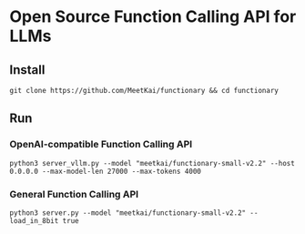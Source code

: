 # Open Source Function Calling API for LLMs
## Install
```
git clone https://github.com/MeetKai/functionary && cd functionary
```
## Run
### OpenAI-compatible Function Calling API
`python3 server_vllm.py --model "meetkai/functionary-small-v2.2" --host 0.0.0.0 --max-model-len 27000 --max-tokens 4000`
### General Function Calling API
`python3 server.py --model "meetkai/functionary-small-v2.2" --load_in_8bit true`
